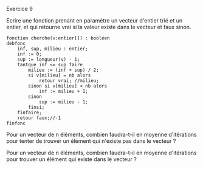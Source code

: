 Exercice 9

Ecrire une fonction prenant en paramètre un vecteur d'entier trié et un entier, et qui retourne vrai si la valeur existe dans le vecteur et faux sinon.

```
fonction cherche(v:entier[]) : booléen
debfonc 
	inf, sup, milieu : entier;
	inf := 0;
	sup := longueur(v) - 1;
	tantque inf <= sup faire
		milieu := (inf + sup) / 2;
		si v[milieu] = nb alors
			retour vrai; //milieu;
		sinon si v[milieu] < nb alors
			inf := milieu + 1;
		sinon
			sup := milieu - 1;
		finsi;
	finfaire;
	retour faux;//-1
finfonc
```

Pour un vecteur de n éléments, combien faudra-t-il en moyenne d'itérations pour tenter de trouver un élément qui n'existe pas dans le vecteur ?

Pour un vecteur de n éléments, combien faudra-t-il en moyenne d'itérations pour trouver un élément qui existe dans le vecteur ?
